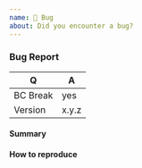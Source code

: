 ```yaml
---
name: 🐛 Bug
about: Did you encounter a bug?
---
```


### Bug Report

<!-- Fill in the relevant information below to help triage your issue. -->

|    Q        |   A
|------------ | ------
| BC Break    | yes
| Version     | x.y.z

#### Summary

<!-- Provide a summary desciribing the problem you are experiencing. -->

#### How to reproduce

<!--
Provide steps to reproduce the issue.
If possible, also add a code snippet.
-->